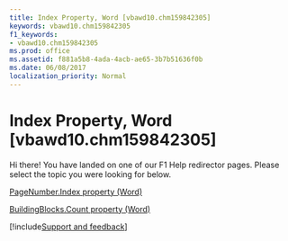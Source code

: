 ```yaml
---
title: Index Property, Word [vbawd10.chm159842305]
keywords: vbawd10.chm159842305
f1_keywords:
- vbawd10.chm159842305
ms.prod: office
ms.assetid: f881a5b8-4ada-4acb-ae65-3b7b51636f0b
ms.date: 06/08/2017
localization_priority: Normal
---
```



# Index Property, Word [vbawd10.chm159842305]

Hi there! You have landed on one of our F1 Help redirector pages. Please select the topic you were looking for below.

[PageNumber.Index property (Word)](http://msdn.microsoft.com/library/28e6a567-922c-66c5-73b0-4798e615f87b%28Office.15%29.aspx)

[BuildingBlocks.Count property (Word)](http://msdn.microsoft.com/library/44a4d5ec-4333-6b13-cd26-f7b9b273ba65%28Office.15%29.aspx)

[!include[Support and feedback](~/includes/feedback-boilerplate.md)]